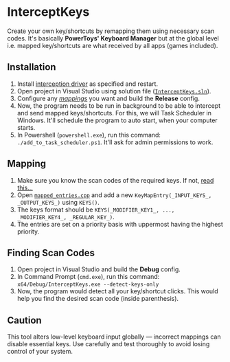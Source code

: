 # InterceptKeys

Create your own key/shortcuts by remapping them using necessary scan codes. It's basically **PowerToys' Keyboard Manager** but at the global level i.e. mapped key/shortcuts are what received by all apps (games included).

## Installation

1. Install [interception driver](https://github.com/oblitum/Interception) as specified and restart.
2. Open project in Visual Studio using solution file ([`InterceptKeys.sln`](./InterceptKeys.sln)).
3. Configure any [_mappings_](#mapping) you want and build the **Release** config.
4. Now, the program needs to be run in background to be able to intercept and send mapped keys/shortcuts. For this, we will Task Scheduler in Windows. It'll schedule the program to auto start, when your computer starts.
5. In Powershell (`powershell.exe`), run this command: `./add_to_task_scheduler.ps1`. It'll ask for admin permissions to work.

## Mapping

1. Make sure you know the scan codes of the required keys. If not, [read this...](#finding-scan-codes)
2. Open [`mapped_entries.cpp`](./mapped_entries.cpp) and add a new `KeyMapEntry(_INPUT_KEYS_, _OUTPUT_KEYS_)` using `KEYS()`.
3. The keys format should be `KEYS(_MODIFIER_KEY1_, ..., _MODIFIER_KEY4_, _REGULAR_KEY_)`.
4. The entries are set on a priority basis with uppermost having the highest priority.

## Finding Scan Codes

1. Open project in Visual Studio and build the **Debug** config.
2. In Command Prompt (`cmd.exe`), run this command: `x64/Debug/InterceptKeys.exe --detect-keys-only`
3. Now, the program would detect all your key/shortcut clicks. This would help you find the desired scan code (inside parenthesis).

## Caution

This tool alters low-level keyboard input globally — incorrect mappings can disable essential keys.
Use carefully and test thoroughly to avoid losing control of your system.
